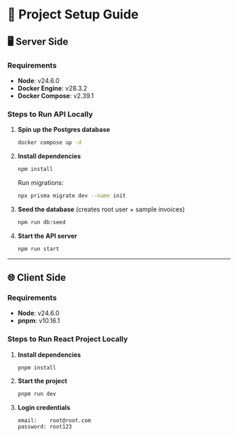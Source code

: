 # 🚀 Project Setup Guide

## 🖥️ Server Side

### Requirements

- **Node**: v24.6.0
- **Docker Engine**: v28.3.2
- **Docker Compose**: v2.39.1

### Steps to Run API Locally

1. **Spin up the Postgres database**

   ```bash
   docker compose up -d
   ```

2. **Install dependencies**

   ```bash
   npm install
   ```

   Run migrations:

   ```bash
   npx prisma migrate dev --name init
   ```

3. **Seed the database** (creates root user + sample invoices)

   ```bash
   npm run db:seed
   ```

4. **Start the API server**
   ```bash
   npm run start
   ```

---

## 🌐 Client Side

### Requirements

- **Node**: v24.6.0
- **pnpm**: v10.16.1

### Steps to Run React Project Locally

1. **Install dependencies**

   ```bash
   pnpm install
   ```

2. **Start the project**

   ```bash
   pnpm run dev
   ```

3. **Login credentials**
   ```text
   email:    root@root.com
   password: root123
   ```
